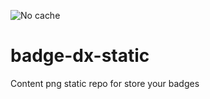 ![No cache](https://badge-dx.herokuapp.com/yogonza524/roman-code/prueba)
# badge-dx-static
Content png static repo for store your badges
